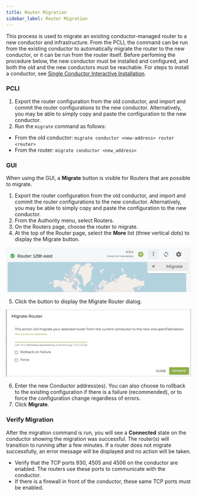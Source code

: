 ```yaml
---
title: Router Migration
sidebar_label: Router Migration
---
```


This process is used to migrate an existing conductor-managed router to a new conductor and infrastructure. From the PCLI, the command can be run from the existing conductor to automatically migrate the router to the new conductor, or it can be run from the router itself. Before perfoming the procedure below, the new conductor must be installed and configured, and both the old and the new conductors must be reachable. For steps to install a conductor, see [Single Conductor Interactive Installation](single_conductor_install.mdx).

### PCLI

1. Export the router configuration from the old conductor, and import and commit the router configurations to the new conductor. Alternatively, you may be able to simply copy and paste the configuration to the new conductor. 
2. Run the `migrate` command as follows: 
 - From the old conductor: `migrate conductor <new-address> router <router>`
 - From the router: `migrate conductor <new_address>`

### GUI

When using the GUI, a **Migrate** button is visible for Routers that are possible to migrate. 

1. Export the router configuration from the old conductor, and import and commit the router configurations to the new conductor. Alternatively, you may be able to simply copy and paste the configuration to the new conductor.
2. From the Authority menu, select Routers.
3. On the Routers page, choose the router to migrate.
4. At the top of the Router page, select the **More** list (three vertical dots) to display the Migrate button.

 ![Migrate Button](/img/howto_migrate_router_button.png)

5. Click the button to display the Migrate Router dialog.

 ![Migrate Dialog](/img/howto_migrate_router_dialog.png)

6. Enter the new Conductor address(es). You can also choose to rollback to the existing configuration if there is a failure (recommended), or to force the configuration change regardless of errors.
7. Click **Migrate**.

### Verify Migration

After the migration command is run, you will see a **Connected** state on the conductor showing the migration was successful. The router(s) will transition to running after a few minutes. If a router does not migrate successfully, an error message will be displayed and no action will be taken.

- Verify that the TCP ports 930, 4505 and 4506 on the conductor are enabled. The routers use these ports to communicate with the conductor.
- If there is a firewall in front of the conductor, these same TCP ports must be enabled.
